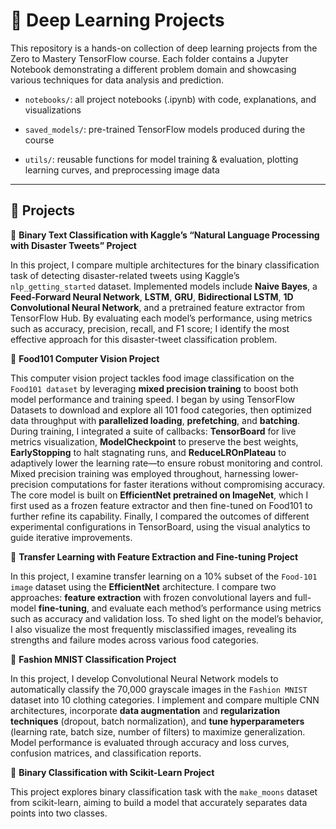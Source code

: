 # 🚀 Deep Learning Projects

This repository is a hands-on collection of deep learning projects from the Zero to Mastery TensorFlow course. Each folder contains a Jupyter Notebook demonstrating a different problem domain and showcasing various techniques for data analysis and prediction.

- `notebooks/`: all project notebooks (.ipynb) with code, explanations, and visualizations

- `saved_models/`: pre-trained TensorFlow models produced during the course

- `utils/`: reusable functions for model training & evaluation, plotting learning curves, and preprocessing image data

---

## 🔹 Projects 

🔹 **Binary Text Classification with Kaggle’s “Natural Language Processing with Disaster Tweets” Project**

In this project, I compare multiple architectures for the binary classification task of detecting disaster-related tweets using Kaggle’s `nlp_getting_started` dataset. Implemented models include **Naive Bayes**, a **Feed-Forward Neural Network**, **LSTM**, **GRU**, **Bidirectional LSTM**, **1D Convolutional Neural Network**, and a pretrained feature extractor from TensorFlow Hub. By evaluating each model’s performance, using metrics such as accuracy, precision, recall, and F1 score; I identify the most effective approach for this disaster-tweet classification problem.

🔹 **Food101 Computer Vision Project**

This computer vision project tackles food image classification on the `Food101 dataset` by leveraging **mixed precision training** to boost both model performance and training speed. I began by using TensorFlow Datasets to download and explore all 101 food categories, then optimized data throughput with **parallelized loading**, **prefetching**, and **batching**. During training, I integrated a suite of callbacks: **TensorBoard** for live metrics visualization, **ModelCheckpoint** to preserve the best weights, **EarlyStopping** to halt stagnating runs, and **ReduceLROnPlateau** to adaptively lower the learning rate—to ensure robust monitoring and control. Mixed precision training was employed throughout, harnessing lower-precision computations for faster iterations without compromising accuracy. The core model is built on **EfficientNet pretrained on ImageNet**, which I first used as a frozen feature extractor and then fine-tuned on Food101 to further refine its capability. Finally, I compared the outcomes of different experimental configurations in TensorBoard, using the visual analytics to guide iterative improvements.

🔹 **Transfer Learning with Feature Extraction and Fine-tuning Project**

In this project, I examine transfer learning on a 10% subset of the `Food-101 image` dataset using the **EfficientNet** architecture. I compare two approaches: **feature extraction** with frozen convolutional layers and full-model **fine-tuning**, and evaluate each method’s performance using metrics such as accuracy and validation loss. To shed light on the model’s behavior, I also visualize the most frequently misclassified images, revealing its strengths and failure modes across various food categories.
   
🔹 **Fashion MNIST Classification Project**

In this project, I develop Convolutional Neural Network models to automatically classify the 70,000 grayscale images in the `Fashion MNIST` dataset into 10 clothing categories. I implement and compare multiple CNN architectures, incorporate **data augmentation** and **regularization techniques** (dropout, batch normalization), and **tune hyperparameters** (learning rate, batch size, number of filters) to maximize generalization. Model performance is evaluated through accuracy and loss curves, confusion matrices, and classification reports.
   

🔹 **Binary Classification with Scikit-Learn Project**

This project explores binary classification task with the `make_moons` dataset from scikit-learn, aiming to build a model that accurately separates data points into two classes.
   
   

